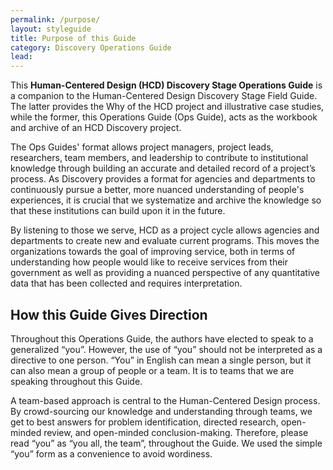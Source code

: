 ```yaml
---
permalink: /purpose/
layout: styleguide
title: Purpose of this Guide
category: Discovery Operations Guide
lead:
---
```




This <b>Human-Centered Design (HCD) Discovery Stage Operations Guide</b> is a companion to the Human-Centered Design Discovery Stage Field Guide. The latter provides the Why of the HCD project and illustrative case studies, while the former, this Operations Guide (Ops Guide), acts as the workbook and archive of an HCD Discovery project.

The Ops Guides' format allows project managers, project leads, researchers, team members, and leadership to contribute to institutional knowledge through building an accurate and detailed record of a project’s process. As Discovery provides a format for agencies and departments to continuously pursue a better, more nuanced understanding of people's experiences, it is crucial that we systematize and archive the knowledge so that these institutions can build upon it in the future.

By listening to those we serve, HCD as a project cycle allows agencies and departments to create new and evaluate current programs. This moves the organizations towards the goal of improving service, both in terms of understanding how people would like to receive services from their government as well as providing a nuanced perspective of any quantitative data that has been collected and requires interpretation.

## How this Guide Gives Direction

Throughout this Operations Guide, the authors have elected to speak to a generalized “you”. However, the use of “you” should not be interpreted as a directive to one person. “You” in English can mean a single person, but it can also mean a group of people or a team. It is to teams that we are speaking throughout this Guide.

A team-based approach is central to the Human-Centered Design process.  By crowd-sourcing our knowledge and understanding through teams, we get to best answers for problem identification, directed research, open-minded review, and open-minded conclusion-making. Therefore, please read “you” as “you all, the team”, throughout the Guide. We used the simple “you” form as a convenience to avoid wordiness.
